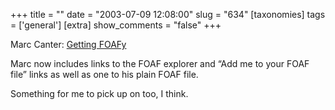 +++
title = ""
date = "2003-07-09 12:08:00"
slug = "634"
[taxonomies]
tags = ['general']
[extra]
show_comments = "false"
+++

Marc Canter: [Getting FOAFy](http://blogs.it/0100198/2003/07/06.html)

Marc now includes links to the FOAF explorer and “Add me to your FOAF file” links as well as one to his plain FOAF file.

Something for me to pick up on too, I think.
